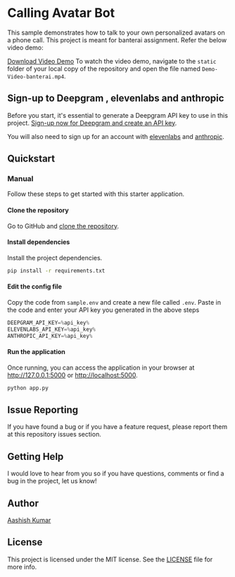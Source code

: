 # Calling Avatar Bot
This sample demonstrates how to talk to your own personalized avatars on a phone call. This project is meant for banterai assignment. Refer the below video demo:

[Download Video Demo](/static/Demo-Video-banterai.mp4)
To watch the video demo, navigate to the `static` folder of your local copy of the repository and open the file named `Demo-Video-banterai.mp4`.

## Sign-up to Deepgram , elevenlabs and anthropic

Before you start, it's essential to generate a Deepgram API key to use in this project. [Sign-up now for Deepgram and create an API key](https://console.deepgram.com/signup?jump=keys).

You will also need to sign up for an account with [elevenlabs](https://elevenlabs.com/) and [anthropic](https://anthropic.com/).

## Quickstart

### Manual

Follow these steps to get started with this starter application.

#### Clone the repository

Go to GitHub and [clone the repository](https://github.com/AashishKumar-3002/calling-avatar-bot.git).

#### Install dependencies

Install the project dependencies.

```bash
pip install -r requirements.txt
```

#### Edit the config file

Copy the code from `sample.env` and create a new file called `.env`. Paste in the code and enter your API key you generated in the above steps

```js
DEEPGRAM_API_KEY=%api_key%
ELEVENLABS_API_KEY=%api_key%
ANTHROPIC_API_KEY=%api_key%
```

#### Run the application

Once running, you can access the application in your browser at <http://127.0.0.1:5000> or <http://localhost:5000>.

```bash
python app.py
```



## Issue Reporting

If you have found a bug or if you have a feature request, please report them at this repository issues section. 

## Getting Help

I would love to hear from you so if you have questions, comments or find a bug in the project, let us know! 

## Author

[Aashish Kumar](https://www.linkedin.com/in/aashish-kumar-iiit/)

## License

This project is licensed under the MIT license. See the [LICENSE](./LICENSE) file for more info.
